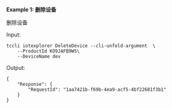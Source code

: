 **Example 1: 删除设备**

删除设备

Input: 

```
tccli iotexplorer DeleteDevice --cli-unfold-argument  \
    --ProductId KO9JAFB9W5\
    --DeviceName dev
```

Output: 
```
{
    "Response": {
        "RequestId": "1aa7421b-f69b-4ea9-acf5-4bf22681f3b1"
    }
}
```

